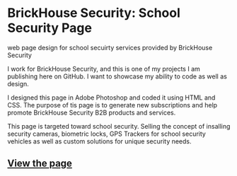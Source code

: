 # BrickHouse Security: School Security Page
web page design for school secuirty services provided by BrickHouse Security

I work for BrickHouse Security, and this is one of my projects I am publishing here on GitHub. I want to showcase my ability to code as well as design. 

I designed this page in Adobe Photoshop and coded it using HTML and CSS. The purpose of tis page is to generate new subscriptions and help promote BrickHouse Security B2B products and services. 

This page is targeted toward school security. Selling the concept of insalling security cameras, biometric locks, GPS Trackers for school security vehicles as well as custom solutions for unique security needs.


## [View the page](https://starseek.github.io/school-security-page/)
